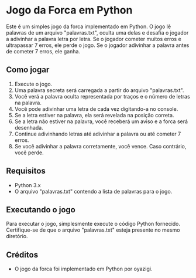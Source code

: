 # Jogo da Forca em Python

Este é um simples jogo da forca implementado em Python. O jogo lê palavras de um arquivo "palavras.txt", oculta uma delas e desafia o jogador a adivinhar a palavra letra por letra. Se o jogador cometer muitos erros e ultrapassar 7 erros, ele perde o jogo. Se o jogador adivinhar a palavra antes de cometer 7 erros, ele ganha.

## Como jogar

1. Execute o jogo.
2. Uma palavra secreta será carregada a partir do arquivo "palavras.txt".
3. Você verá a palavra oculta representada por traços e o número de letras na palavra.
4. Você pode adivinhar uma letra de cada vez digitando-a no console.
5. Se a letra estiver na palavra, ela será revelada na posição correta.
6. Se a letra não estiver na palavra, você receberá um aviso e a forca será desenhada.
7. Continue adivinhando letras até adivinhar a palavra ou até cometer 7 erros.
8. Se você adivinhar a palavra corretamente, você vence. Caso contrário, você perde.

## Requisitos

- Python 3.x
- O arquivo "palavras.txt" contendo a lista de palavras para o jogo.

## Executando o jogo

Para executar o jogo, simplesmente execute o código Python fornecido. Certifique-se de que o arquivo "palavras.txt" esteja presente no mesmo diretório.

## Créditos
<ul><li>O jogo da forca foi implementado em Python por oyazigi.</li></ul>

